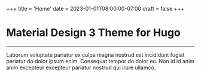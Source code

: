 +++
title = 'Home'
date = 2023-01-01T08:00:00-07:00
draft = false
+++

# Material Design 3 Theme for Hugo
---

Laborum voluptate pariatur ex culpa magna nostrud est incididunt fugiat
pariatur do dolor ipsum enim. Consequat tempor do dolor eu. Non id id anim anim
excepteur excepteur pariatur nostrud qui irure ullamco.

